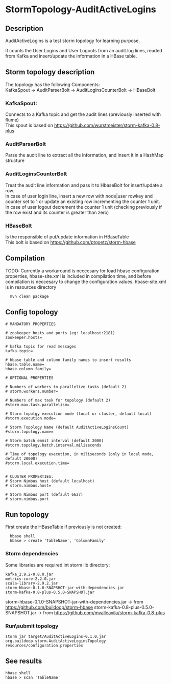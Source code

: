 # StormTopology-AuditActiveLogins

## Description

AuditActiveLogins is a test storm topology for learning purpose.

It counts the User Logins and User Logouts from an audit.log lines, readed from Kafka and insert/update the information in a HBase table.

## Storm topology description

The topology has the following Components:  
  KafkaSpout -> AuditParserBolt -> AuditLoginsCounterBolt -> HBaseBolt
  
### KafkaSpout: 
Connects to a Kafka topic and get the audit lines (previously inserted with flume)  
This spout is based on https://github.com/wurstmeister/storm-kafka-0.8-plus

### AuditParserBolt
Parse the audit line to extract all the information, and insert it in a HashMap structure

### AuditLoginsCounterBolt
Treat the audit line information and pass it to HbaseBolt for insert/update a row.  
In case of user login line, insert a new row with node|user rowkey and counter set to 1 or update an existing row incrementing the counter 1 unit.  
In case of user logout decrement the counter 1 unit (checking previously if the row exist and its counter is greater than zero)

### HBaseBolt
Is the responsible of put/update information in HBaseTable  
This bolt is based on https://github.com/ptgoetz/storm-hbase
  
## Compilation
  TODO: Currently a workaround is neccesary for load hbase configuration properties, hbase-site.xml is included in compilation time, and before compilation is neccesary to change the configuration values. hbase-site.xml is in resources directory
  
```
  mvn clean package
```  
## Config topology
```
# MANDATORY PROPERTIES

# zookeeper hosts and ports (eg: localhost:2181)
zookeeper.hosts=

# kafka topic for read messages
kafka.topic=

# hbase table and column family names to insert results
hbase.table.name=
hbase.column.family=

# OPTIONAL PROPERTIES

# Numbers of workers to parallelize tasks (default 2)
# storm.workers.number=

# Numbers of max task for topology (default 2)
#storm.max.task.parallelism=

# Storm topolgy execution mode (local or cluster, default local)
#storm.execution.mode=

# Storm Topology Name (default AuditActiveLoginsCount)
#storm.topology.name=

# Storm batch emmit interval (default 2000)
#storm.topology.batch.interval.miliseconds

# Time of topology execution, in miliseconds (only in local mode, default 20000)
#storm.local.execution.time=


# CLUSTER PROPERTIES:
# Storm Nimbus host (default localhost)
# storm.nimbus.host=

# Storm Nimbus port (default 6627)
# storm.nimbus.port
```
  
## Run topology

First create the HBaseTable if previously is not created:
```
  hbase shell
  hbase > create 'TableName', 'ColumnFamily'
```

### Storm dependencies

Some libraries are required int storm lib directory:
```
kafka_2.9.2-0.8.0.jar
metrics-core-2.2.0.jar
scala-library-2.9.2.jar
storm-hbase-0.1.0-SNAPSHOT-jar-with-dependencies.jar
storm-kafka-0.8-plus-0.5.0-SNAPSHOT.jar
```
storm-hbase-0.1.0-SNAPSHOT-jar-with-dependencies.jar -> from https://github.com/buildoop/storm-hbase
storm-kafka-0.8-plus-0.5.0-SNAPSHOT.jar -> from https://github.com/mvalleavila/storm-kafka-0.8-plus
  
### Run\submit topology  
```
storm jar target/AuditActiveLogins-0.1.0.jar org.buildoop.storm.AuditActiveLoginsTopology resources/configuration.properties
```

## See results
```
hbase shell
hbase > scan 'TableName'
```
  

